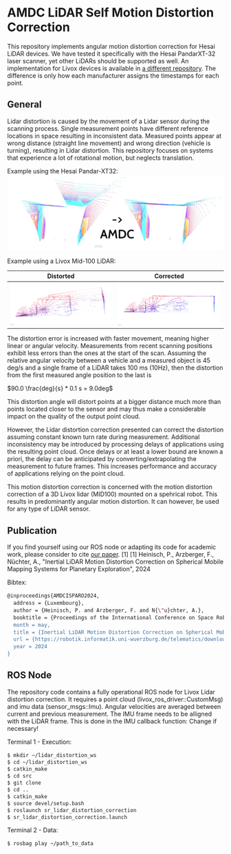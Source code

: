 # AMDC LiDAR Self Motion Distortion Correction
This repository implements angular motion distortion correction for Hesai LiDAR devices. 
We have tested it specifically with the Hesai PandarXT-32 laser scanner, yet other LiDARs should be supported as well. 
An implementation for Livox devices is available in [a different repository](https://github.com/deepcodin/AMDC).
The difference is only how each manufacturer assigns the timestamps for each point. 

## General

Lidar distortion is caused by the movement of a Lidar sensor during the scanning process.
Single measurement points have different reference locations in space resulting in inconsistent data.
Measured points appear at wrong distance (straight line movement) and wrong direction (vehicle is turning), resulting in Lidar distortion.
This repository focuses on systems that experience a lot of rotational motion, but neglects translation.

Example using the Hesai Pandar-XT32:
![Hesai distortion](img/amdc.png)

Example using a Livox Mid-100 LiDAR:

Distorted           |  Corrected
:-------------------------:|:-------------------------:
![Lidar distortion](img/scan10_side_n2.png) | ![Lidar corrected](img/scan10_side2.png)

The distortion error is increased with faster movement, meaning higher linear or angular velocity.
Measurements from recent scanning positions exhibit less errors than the ones at the start of the scan.
Assuming the relative angular velocity between a vehicle and a measured object is 45 deg/s and a single frame of a LiDAR takes 100 ms (10Hz), then the distortion from the first measured angle position to the last is

$90.0 \frac{deg}{s} * 0.1 s = 9.0deg$

This distortion angle will distort points at a bigger distance much more than points located closer to the sensor and may thus make a considerable impact on the quality of the output point cloud.

However, the Lidar distortion correction presented can correct the distortion assuming constant known turn rate during measurement.
Additional inconsistency may be introduced by processing delays of applications using the resulting point cloud.
Once delays or at least a lower bound are known a priori, the delay can be anticipated by converting/extrapolating the measurement to future frames.
This increases performance and accuracy of applications relying on the point cloud.

This motion distortion correction is concerned with the motion distortion correction of a 3D Livox lidar (MID100) mounted on a spehrical robot. This results in predominantly angular motion distortion. It can however, be used for any type of LiDAR sensor.

## Publication 

If you find yourself using our ROS node or adapting its code for academic work, please consider to cite [our paper](https://robotik.informatik.uni-wuerzburg.de/telematics/download/iSpaRo2024.pdf). [1]
[1] Heinisch, P., Arzberger, F., Nüchter, A., "Inertial LiDAR Motion Distortion Correction on Spherical Mobile Mapping Systems for Planetary Exploration", 2024

Bibtex:
```bash
@inproceedings{AMDCISPARO2024,
  address = {Luxembourg},
  author = {Heinisch, P. and Arzberger, F. and N{\"u}chter, A.},
  booktitle = {Proceedings of the International Conference on Space Robotics (iSpaRo '24)},
  month = may,
  title = {Inertial LiDAR Motion Distortion Correction on Spherical Mobile Mapping Systems for Planetary Exploration},
  url = {https://robotik.informatik.uni-wuerzburg.de/telematics/download/iSpaRo2024.pdf},
  year = 2024
}
```

## ROS Node

The repository code contains a fully operational ROS node for Livox Lidar distortion correction.
It requires a point cloud (livox_ros_driver::CustomMsg) and imu data (sensor_msgs::Imu).
Angular velocities are averaged between current and previous measurement. The IMU frame needs to be alligned with the LiDAR frame. This is done in the IMU callback function: Change if necessary!

Terminal 1 - Execution:
```
$ mkdir ~/lidar_distortion_ws
$ cd ~/lidar_distortion_ws
$ catkin_make
$ cd src
$ git clone
$ cd ..
$ catkin_make
$ source devel/setup.bash
$ roslaunch sr_lidar_distortion_correction
$ sr_lidar_distortion_correction.launch
```

Terminal 2 - Data:
```
$ rosbag play ~/path_to_data
```
